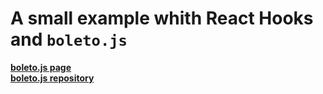 # A small example whith React Hooks and <code>boleto.js</code>

**<a href="https://guilhermearaujo.me/boleto.js/" >boleto.js page</a><br />**
**<a href="https://github.com/guilhermearaujo/boleto.js" >boleto.js repository</a>**
